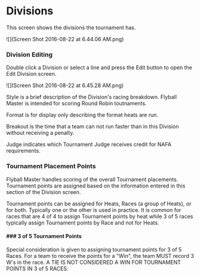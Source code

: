 # Divisions

This screen shows the divisions the tournament has.

![](Screen Shot 2016-08-22 at 6.44.06 AM.png)

### Division Editing

Double click a Division or select a line and press the Edit button to open the Edit Division screen.

![](Screen Shot 2016-08-22 at 6.45.28 AM.png)

Style is a brief description of the Division's racing breakdown. Flyball Master is intended for scoring Round Robin toutnaments.

Format is for display only describing the format heats are run.

Breakout is the time that a team can not run faster than in this Division without receiving a penalty.

Judge indicates which Tournament Judge receives credit for NAFA requirements.

### Tournament Placement Points

Flyball Master handles scoring of the overall Tournament placements. Tournament points are assigned based on the information entered in this section of the Division screen.

Tournament points can be assigned for Heats, Races \(a group of Heats\), or for both. Typically one or the other is used in practice. It is common for races that are 4 of 4 to assign Tournament points by heat while 3 of 5 races typically assign Tournament points by Race and not for Heats.



#### \#\#\# 3 of 5 Tournament Points

Special consideration is given to assigning tournament points for 3 of 5 Races. For a team to receive the points for a "Win", the team MUST record 3 W's in the race. A TIE IS NOT CONSIDERED A WIN FOR TOURNAMENT POINTS IN 3 of 5 RACES.



